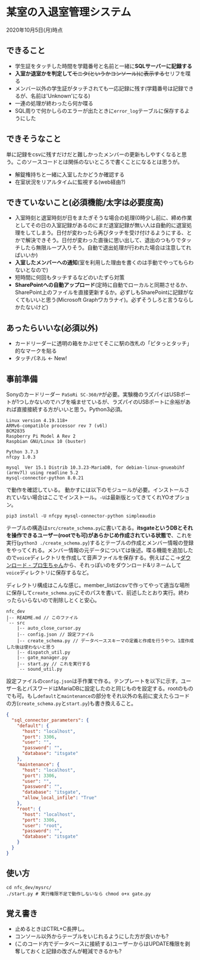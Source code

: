 # 某室の入退室管理システム

2020年10月5日(月)時点

## できること

- 学生証をタッチした時間を学籍番号と名前と一緒に**SQLサーバーに記録する**
- **入室か退室かを判定して**~~モニタ(というかコンソール)に表示する~~セリフを喋る
- メンバー以外の学生証がタッチされても一応記録に残す(学籍番号は記録できるが、名前は'Unknown'になる)
- 一連の処理が終わったら何か喋る
- SQL周りで何かしらのエラーが出たときに`error_log`テーブルに保存するようにした

## できそうなこと

単に記録をcsvに残すだけだと難しかったメンバーの更新もしやすくなると思う。このソースコードとは関係のないところで書くことになるとは思うが。

- 解錠権持ちと一緒に入室したかどうか確認する
- 在室状況をリアルタイムに監視する(web経由?)

## できていないこと(必須機能/太字は必要度高)

- 入室時刻と退室時刻が日をまたぎそうな場合の処理(0時少し前に、締め作業としてその日の入室記録があるのにまだ退室記録が無い人は自動的に退室処理をしてしまう。日付が変わったら再びタッチを受け付けるようにする、とかで解決できそう。日付が変わった直後に思い出して、退出のつもりでタッチしたら無限ループ入りそう。自動で退出処理が行われた場合は注意してればいいか)
- **入室したメンバーへの通知**(室を利用した理由を書くのは手動でやってもらわないとなので)
- 短時間に何回もタッチするなどのいたずら対策
- **SharePointへの自動アップロード**(定時に自動でローカルと同期させるか、SharePoint上のファイルを直接更新するか。必ずしもSharePointに記録がなくてもいいと思う(Microsoft Graphワカラナイ)。必ずそうしろと言うならしかたないけど)

## あったらいいな(必須以外)

- カードリーダーに透明の箱をかぶせてそこに駅の改札の「ピタっとタッチ」的なマークを貼る
- タッチパネル <- New!

## 事前準備

Sonyのカードリーダー `PaSoRi SC-360/P`が必要。実験機のラズパイはUSBポートが1つしかないのでハブを噛ませているが、ラズパイのUSBポートに余裕があれば直接接続する方がいいと思う。Python3必須。

```plain
Linux version 4.19.118+
ARMv6-compatible processor rev 7 (v6l)
BCM2835
Raspberry Pi Model A Rev 2
Raspbian GNU/Linux 10 (buster)

Python 3.7.3
nfcpy 1.0.3

mysql  Ver 15.1 Distrib 10.3.23-MariaDB, for debian-linux-gnueabihf (armv7l) using readline 5.2
mysql-connector-python 8.0.21
```

で動作を確認している。
動かすには以下のモジュールが必要。インストールされていない場合はここでインストール。`-U`は最新版とってきてくれYOオプション。

```plain
pip3 install -U nfcpy mysql-connector-python simpleaudio
```

テーブルの構造は`src/create_schema.py`に書いてある。**itsgateというDBとそれを操作できるユーザー(rootでも可)があらかじめ作成されている状態で**、これを実行(`python3 ./create_schema.py`)するとテーブルの作成とメンバー情報の登録をやってくれる。メンバー情報の元データについては後述。喋る機能を追加したので`voice`ディレクトリを作成して音声ファイルを保存する。例えばここ→[ダウンロード - プロ生ちゃん](https://kei.pronama.jp/download/)から、それっぽいのをダウンロード&リネームして`voice`ディレクトリに保存するなど。

ディレクトリ構成はこんな感じ。member_listはcsvで作ってやって適当な場所に保存して`create_schema.py`にそのパスを書いて、前述したとおり実行。終わったらいらないので削除しとくと安心。

```plain
nfc_dev
|-- README.md // このファイル
`-- src
    |-- auto_close_cursor.py
    |-- config.json // 設定ファイル
    |-- create_schema.py // データベーススキーマの定義と作成を行うやつ。1度作成した後は使わないと思う
    |-- dispatch_util.py
    |-- gate_manager.py
    |-- start.py // これを実行する
    `-- sound_util.py
```

設定ファイルの`config.json`は手作業で作る。テンプレートを以下に示す。ユーザー名とパスワードはMariaDBに設定したのと同じものを設定する。rootのものでも可。もし`default`と`maintenance`の部分をそれ以外の名前に変えたらコードの方(`create_schema.py`と`start.py`)も書き換えること。

```json
{
  "sql_connector_parameters": {
    "default": {
      "host": "localhost",
      "port": 3306,
      "user": "",
      "password": "",
      "database": "itsgate"
    },
    "maintenance": {
      "host": "localhost",
      "port": 3306,
      "user": "",
      "password": "",
      "database": "itsgate",
      "allow_local_infile": "True"
    },
    "root": {
      "host": "localhost",
      "port": 3306,
      "user": "root",
      "password": "",
      "database": "itsgate"
    }
  }
}
```

## 使い方

```plain
cd nfc_dev/mysrc/
./start.py # 実行権限不足で動作しないなら chmod o+x gate.py
```

## 覚え書き

- 止めるときはCTRL+C長押し。
- コンソール以外からテーブルをいじれるようにした方が良いかも?
- (このコード内でデータベースに接続する)ユーザーからはUPDATE権限を剥奪しておくと記録の改ざんが軽減できるかも?
